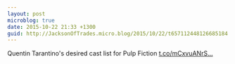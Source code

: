 ```yaml
---
layout: post
microblog: true
date: 2015-10-22 21:33 +1300
guid: http://JacksonOfTrades.micro.blog/2015/10/22/t657112448126685184.html
---
```

Quentin Tarantino's desired cast list for Pulp Fiction [t.co/mCxvuANrS...](https://t.co/mCxvuANrSx)
